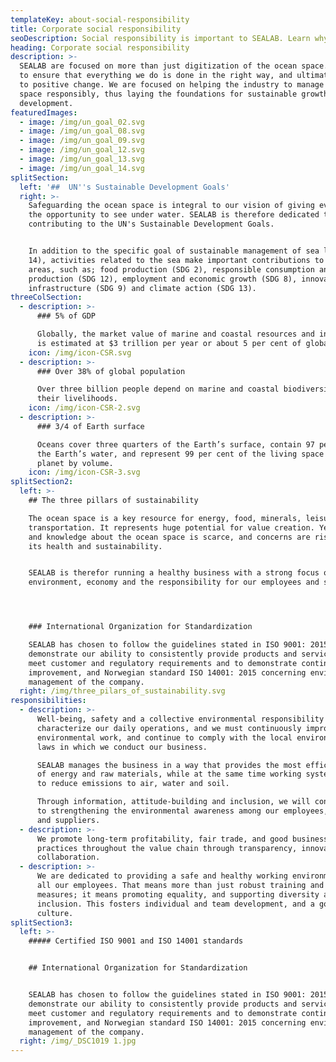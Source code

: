 ```yaml
---
templateKey: about-social-responsibility
title: Corporate social responsibility
seoDescription: Social responsibility is important to SEALAB. Learn why.
heading: Corporate social responsibility
description: >-
  SEALAB are focused on more than just digitization of the ocean space. We want
  to ensure that everything we do is done in the right way, and ultimately leads
  to positive change. We are focused on helping the industry to manage the ocean
  space responsibly, thus laying the foundations for sustainable growth and
  development.
featuredImages:
  - image: /img/un_goal_02.svg
  - image: /img/un_goal_08.svg
  - image: /img/un_goal_09.svg
  - image: /img/un_goal_12.svg
  - image: /img/un_goal_13.svg
  - image: /img/un_goal_14.svg
splitSection:
  left: '##  UN''s Sustainable Development Goals'
  right: >-
    Safeguarding the ocean space is integral to our vision of giving everyone
    the opportunity to see under water. SEALAB is therefore dedicated to
    contributing to the UN's Sustainable Development Goals. 


    In addition to the specific goal of sustainable management of sea life (SDG
    14), activities related to the sea make important contributions to other
    areas, such as; food production (SDG 2), responsible consumption and
    production (SDG 12), employment and economic growth (SDG 8), innovation and
    infrastructure (SDG 9) and climate action (SDG 13).
threeColSection:
  - description: >-
      ### 5% of GDP

      Globally, the market value of marine and coastal resources and industries
      is estimated at $3 trillion per year or about 5 per cent of global GDP.
    icon: /img/icon-CSR.svg
  - description: >-
      ### Over 38% of global population

      Over three billion people depend on marine and coastal biodiversity for
      their livelihoods.
    icon: /img/icon-CSR-2.svg
  - description: >-
      ### 3/4 of Earth surface

      Oceans cover three quarters of the Earth’s surface, contain 97 per cent of
      the Earth’s water, and represent 99 per cent of the living space on the
      planet by volume.
    icon: /img/icon-CSR-3.svg
splitSection2:
  left: >-
    ## The three pillars of sustainability

    The ocean space is a key resource for energy, food, minerals, leisure, and
    transportation. It represents huge potential for value creation. Yet data
    and knowledge about the ocean space is scarce, and concerns are rising over
    its health and sustainability. 


    SEALAB is therefor running a healthy business with a strong focus on the
    environment, economy and the responsibility for our employees and society.




    ### International Organization for Standardization

    SEALAB has chosen to follow the guidelines stated in ISO 9001: 2015 to
    demonstrate our ability to consistently provide products and services that
    meet customer and regulatory requirements and to demonstrate continuous
    improvement, and Norwegian standard ISO 14001: 2015 concerning environmental
    management of the company.
  right: /img/three_pilars_of_sustainability.svg
responsibilities:
  - description: >-
      Well-being, safety and a collective environmental responsibility will
      characterize our daily operations, and we must continuously improve our
      environmental work, and continue to comply with the local environmental
      laws in which we conduct our business.

      SEALAB manages the business in a way that provides the most efficient use
      of energy and raw materials, while at the same time working systematically
      to reduce emissions to air, water and soil.

      Through information, attitude-building and inclusion, we will contribute
      to strengthening the environmental awareness among our employees, partners
      and suppliers.
  - description: >-
      We promote long-term profitability, fair trade, and good business
      practices throughout the value chain through transparency, innovation and
      collaboration. 
  - description: >-
      We are dedicated to providing a safe and healthy working environment for
      all our employees. That means more than just robust training and safety
      measures; it means promoting equality, and supporting diversity and
      inclusion. This fosters individual and team development, and a good work
      culture.
splitSection3:
  left: >-
    ##### Certified ISO 9001 and ISO 14001 standards


    ## International Organization for Standardization


    SEALAB has chosen to follow the guidelines stated in ISO 9001: 2015 to
    demonstrate our ability to consistently provide products and services that
    meet customer and regulatory requirements and to demonstrate continuous
    improvement, and Norwegian standard ISO 14001: 2015 concerning environmental
    management of the company.
  right: /img/_DSC1019 1.jpg
---
```



